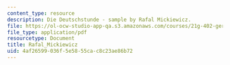```yaml
---
content_type: resource
description: Die Deutschstunde - sample by Rafal Mickiewicz.
file: https://ol-ocw-studio-app-qa.s3.amazonaws.com/courses/21g-402-german-ii-spring-2005/4af26599036f5e5855cac8c23ae86b72_MIT21G_402S05_rafalmickiew.pdf
file_type: application/pdf
resourcetype: Document
title: Rafal_Mickiewicz
uid: 4af26599-036f-5e58-55ca-c8c23ae86b72
---
```

